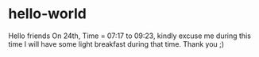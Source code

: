 # hello-world
Hello friends
On 24th, Time = 07:17 to 09:23, kindly excuse me during this time I will have some light breakfast during that time.
Thank you ;)
